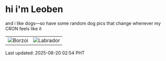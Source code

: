 # hi i'm Leoben

and i like dogs—so have some random dog pics that change whenever my CRON feels like it

|  |  |
|--------|----------|
| ![Borzoi](https://random-dog-vercel.vercel.app/api/random-borzoi?v=1755629668) | ![Labrador](https://random-dog-vercel.vercel.app/api/random-labrador?v=1755629668) |

Last updated: 2025-08-20 02:54 PHT
